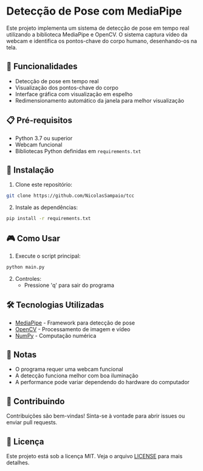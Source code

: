 # Detecção de Pose com MediaPipe

Este projeto implementa um sistema de detecção de pose em tempo real utilizando a biblioteca MediaPipe e OpenCV. O sistema captura vídeo da webcam e identifica os pontos-chave do corpo humano, desenhando-os na tela.

## 🚀 Funcionalidades

- Detecção de pose em tempo real
- Visualização dos pontos-chave do corpo
- Interface gráfica com visualização em espelho
- Redimensionamento automático da janela para melhor visualização

## 📋 Pré-requisitos

- Python 3.7 ou superior
- Webcam funcional
- Bibliotecas Python definidas em `requirements.txt`

## 🔧 Instalação

1. Clone este repositório:

```bash
git clone https://github.com/NicolasSampaio/tcc
```

2. Instale as dependências:

```bash
pip install -r requirements.txt
```

## 🎮 Como Usar

1. Execute o script principal:

```bash
python main.py
```

2. Controles:
   - Pressione 'q' para sair do programa

## 🛠️ Tecnologias Utilizadas

- [MediaPipe](https://pypi.org/project/mediapipe/) - Framework para detecção de pose
- [OpenCV](https://opencv.org/) - Processamento de imagem e vídeo
- [NumPy](https://numpy.org/) - Computação numérica

## 📝 Notas

- O programa requer uma webcam funcional
- A detecção funciona melhor com boa iluminação
- A performance pode variar dependendo do hardware do computador

## 🤝 Contribuindo

Contribuições são bem-vindas! Sinta-se à vontade para abrir issues ou enviar pull requests.

## 📄 Licença

Este projeto está sob a licença MIT. Veja o arquivo [LICENSE](LICENSE) para mais detalhes.
